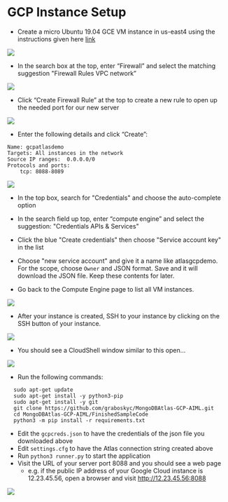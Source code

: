 # GCP Instance Setup
* Create a micro Ubuntu 19.04 GCE VM instance in us-east4 using the instructions given here [link](https://www.google.com/url?q=https://cloud.google.com/compute/docs/quickstart-linux&sa=D&ust=1560383195254000)

![](images/newss04.png)

* In the search box at the top, enter “Firewall” and select the matching suggestion "Firewall Rules VPC network”

![](images/image19.png)

* Click “Create Firewall Rule” at the top to create a new rule to open up the needed port for our new server

![](images/image18.png)

* Enter the following details and click “Create”:
```
Name: gcpatlasdemo
Targets: All instances in the network
Source IP ranges:  0.0.0.0/0
Protocols and ports:  
    tcp: 8088-8089
``` 
![](images/newss05.png)

* In the top box, search for "Credentials" and choose the auto-complete option 

* In the search field up top, enter “compute engine” and select the suggestion: "Credentials APIs & Services"

* Click the blue "Create credentials" then choose "Service account key" in the list 

* Choose "new service account" and give it a name like atlasgcpdemo. For the scope, choose `Owner` and JSON format. Save and it will download the JSON file. Keep these contents for later.

* Go back to the Compute Engine page to list all VM instances.

![](images/image27.png)

* After your instance is created, SSH to your instance by clicking on the SSH button of your instance.

![](images/image16.png)

* You should see a CloudShell window similar to this open...

![](images/image7.png)

* Run the following commands:

```
  sudo apt-get update
  sudo apt-get install -y python3-pip
  sudo apt-get install -y git
  git clone https://github.com/graboskyc/MongoDBAtlas-GCP-AIML.git
  cd MongoDBAtlas-GCP-AIML/FinishedSampleCode
  python3 -m pip install -r requirements.txt
```

* Edit the `gcpcreds.json` to have the credentials of the json file you downloaded above
* Edit `settings.cfg` to have the Atlas connection string created above
* Run `python3 runner.py` to start the application
* Visit the URL of your server port 8088 and you should see a web page
  * e.g. if the public IP address of your Google Cloud instance is 12.23.45.56, open a browser and visit http://12.23.45.56:8088

![](images/newss02.png)
